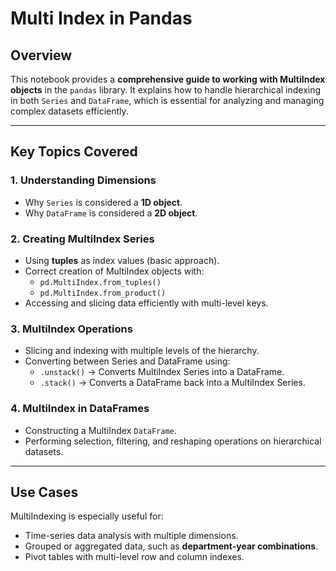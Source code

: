 # Multi Index in Pandas

## Overview

This notebook provides a **comprehensive guide to working with MultiIndex objects** in the `pandas` library. It explains how to handle hierarchical indexing in both `Series` and `DataFrame`, which is essential for analyzing and managing complex datasets efficiently.

---

## Key Topics Covered

### 1. Understanding Dimensions
- Why `Series` is considered a **1D object**.
- Why `DataFrame` is considered a **2D object**.

### 2. Creating MultiIndex Series
- Using **tuples** as index values (basic approach).
- Correct creation of MultiIndex objects with:
  - `pd.MultiIndex.from_tuples()`
  - `pd.MultiIndex.from_product()`
- Accessing and slicing data efficiently with multi-level keys.

### 3. MultiIndex Operations
- Slicing and indexing with multiple levels of the hierarchy.
- Converting between Series and DataFrame using:
  - `.unstack()` → Converts MultiIndex Series into a DataFrame.
  - `.stack()` → Converts a DataFrame back into a MultiIndex Series.

### 4. MultiIndex in DataFrames
- Constructing a MultiIndex `DataFrame`.
- Performing selection, filtering, and reshaping operations on hierarchical datasets.

---

## Use Cases
MultiIndexing is especially useful for:
- Time-series data analysis with multiple dimensions.
- Grouped or aggregated data, such as **department-year combinations**.
- Pivot tables with multi-level row and column indexes.
